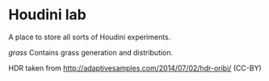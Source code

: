 
# Houdini lab

A place to store all sorts of Houdini experiments.



*grass*
Contains grass generation and distribution.

HDR taken from 
http://adaptivesamples.com/2014/07/02/hdr-oribi/ (CC-BY)
